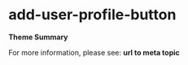 # add-user-profile-button

**Theme Summary**

For more information, please see: **url to meta topic**
